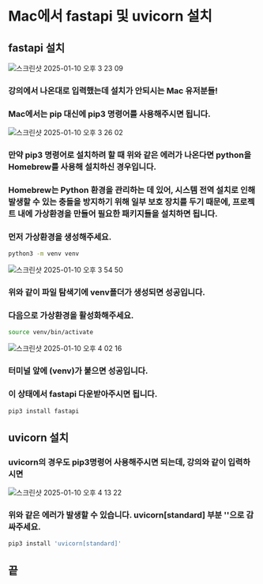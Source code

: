 # Mac에서 fastapi 및 uvicorn 설치

## fastapi 설치
![스크린샷 2025-01-10 오후 3 23 09](https://github.com/user-attachments/assets/bbd872ac-e222-4675-b2ba-10ef94fc95d9)
### 강의에서 나온대로 입력했는데 설치가 안되시는 Mac 유저분들! 
### Mac에서는 pip 대신에 pip3 명령어를 사용해주시면 됩니다.
![스크린샷 2025-01-10 오후 3 26 02](https://github.com/user-attachments/assets/a4d9c9d7-b0de-4a66-a73d-1c17391dca6e)
### 만약 pip3 명령어로 설치하려 할 때 위와 같은 에러가 나온다면 python을 Homebrew를 사용해 설치하신 경우입니다.
### Homebrew는 Python 환경을 관리하는 데 있어, 시스템 전역 설치로 인해 발생할 수 있는 충돌을 방지하기 위해 일부 보호 장치를 두기 때문에, 프로젝트 내에 가상환경을 만들어 필요한 패키지들을 설치하면 됩니다.


### 먼저 가상환경을 생성해주세요.
```bash
python3 -m venv venv
```
![스크린샷 2025-01-10 오후 3 54 50](https://github.com/user-attachments/assets/230ae6c6-9218-42b7-a5c6-f4de7ba490f5)
### 위와 같이 파일 탐색기에 venv폴더가 생성되면 성공입니다.


### 다음으로 가상환경을 활성화해주세요.
```bash
source venv/bin/activate
```
![스크린샷 2025-01-10 오후 4 02 16](https://github.com/user-attachments/assets/9975f0e5-7692-4220-9869-a1b01eefc9a2)
### 터미널 앞에 (venv)가 붙으면 성공입니다.


### 이 상태에서 fastapi 다운받아주시면 됩니다.
```bash
pip3 install fastapi
```

## uvicorn 설치
### uvicorn의 경우도 pip3명령어 사용해주시면 되는데, 강의와 같이 입력하시면
![스크린샷 2025-01-10 오후 4 13 22](https://github.com/user-attachments/assets/f47b9799-2c3e-41e6-b6e7-b03f04a199e9)
### 위와 같은 에러가 발생할 수 있습니다. uvicorn[standard] 부분 ''으로 감싸주세요.
```bash
pip3 install 'uvicorn[standard]'
```


## 끝

